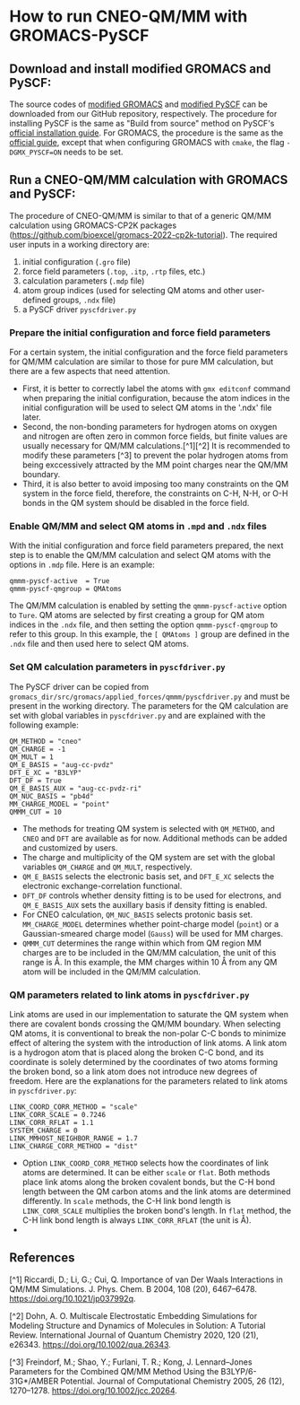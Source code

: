 # How to run CNEO-QM/MM with GROMACS-PySCF

## Download and install modified GROMACS and PySCF:

The source codes of [modified GROMACS](https://github.com/theorychemyang/gromacs) and [modified PySCF](https://github.com/theorychemyang/pyscf) can be downloaded from our GitHub repository, respectively. The procedure for installing PySCF is the same as "Build from source" method on PySCF's [official installation guide](https://pyscf.org/install.html#build-from-source). For GROMACS, the procedure is the same as the [official guide](https://manual.gromacs.org/current/install-guide/), except that when configuring GROMACS with `cmake`, the flag `-DGMX_PYSCF=ON` needs to be set.

## Run a CNEO-QM/MM calculation with GROMACS and PySCF:

The procedure of CNEO-QM/MM is similar to that of a generic QM/MM calculation using GROMACS-CP2K packages (https://github.com/bioexcel/gromacs-2022-cp2k-tutorial). The required user inputs in a working directory are: 
1. initial configuration (`.gro` file)
2. force field parameters (`.top`, `.itp`, `.rtp` files, etc.)
3. calculation parameters (`.mdp` file)
4. atom group indices (used for selecting QM atoms and other user-defined groups, `.ndx` file)
5. a PySCF driver `pyscfdriver.py`

### Prepare the initial configuration and force field parameters
For a certain system, the initial configuration and the force field parameters for QM/MM calculation are similar to those for pure MM calculation, but there are a few aspects that need attention. 
* First, it is better to correctly label the atoms with `gmx editconf` command when preparing the initial configuration, because the atom indices in the initial configuration will be used to select QM atoms in the '.ndx' file later. 
* Second, the non-bonding parameters for hydrogen atoms on oxygen and nitrogen are often zero in common force fields, but finite values are usually necessary for QM/MM calculations.[^1][^2] It is recommended to modify these parameters [^3] to prevent the polar hydrogen atoms from being exccessively attracted by the MM point charges near the QM/MM boundary.
* Third, it is also better to avoid imposing too many constraints on the QM system in the force field, therefore, the constraints on C-H, N-H, or O-H bonds in the QM system should be disabled in the force field.

### Enable QM/MM and select QM atoms in `.mpd` and `.ndx` files
With the initial configuration and force field parameters prepared, the next step is to enable the QM/MM calculation and select QM atoms with the options in `.mdp` file. Here is an example:

    qmmm-pyscf-active  = True
    qmmm-pyscf-qmgroup = QMAtoms

The QM/MM calculation is enabled by setting the `qmmm-pyscf-active` option to `Ture`. QM atoms are selected by first creating a group for QM atom indices in the `.ndx` file, and then setting the option `qmmm-pyscf-qmgroup` to refer to this group. In this example, the `[ QMAtoms ]` group are defined in the `.ndx` file and then used here to select QM atoms.

### Set QM calculation parameters in `pyscfdriver.py`
The PySCF driver can be copied from `gromacs_dir/src/gromacs/applied_forces/qmmm/pyscfdriver.py` and must be present in the working directory. The parameters for the QM calculation are set with global variables in `pyscfdriver.py` and are explained with the following example:

    QM_METHOD = "cneo"
    QM_CHARGE = -1
    QM_MULT = 1
    QM_E_BASIS = "aug-cc-pvdz"
    DFT_E_XC = "B3LYP"
    DFT_DF = True
    QM_E_BASIS_AUX = "aug-cc-pvdz-ri"
    QM_NUC_BASIS = "pb4d"
    MM_CHARGE_MODEL = "point"
    QMMM_CUT = 10

* The methods for treating QM system is selected with `QM_METHOD`, and `CNEO` and `DFT` are available as for now. Additional methods can be added and customized by users. 
* The charge and multiplicity of the QM system are set with the global variables `QM_CHARGE` and `QM_MULT`, respectively. 
* `QM_E_BASIS` selects the electronic basis set, and `DFT_E_XC` selects the electronic exchange-correlation functional. 
* `DFT_DF` controls whether density fitting is to be used for electrons, and `QM_E_BASIS_AUX` sets the auxillary basis if density fitting is enabled.
* For CNEO calculation, `QM_NUC_BASIS` selects protonic basis set. `MM_CHARGE_MODEL` determines whether point-charge model (`point`) or a Gaussian-smeared charge model (`Gauss`) will be used for MM charges. 
* `QMMM_CUT` determines the range within which from QM region MM charges are to be included in the QM/MM calculation, the unit of this range is Å. In this example, the MM charges within 10 Å from any QM atom will be included in the QM/MM calculation.

### QM parameters related to link atoms in `pyscfdriver.py`
Link atoms are used in our implementation to saturate the QM system when there are covalent bonds crossing the QM/MM boundary. When selecting QM atoms, it is conventional to break the non-polar C-C bonds to minimize effect of altering the system with the introduction of link atoms. A link atom is a hydrogon atom that is placed along the broken C-C bond, and its coordinate is solely determined by the coordinates of two atoms forming the broken bond, so a link atom does not introduce new degrees of freedom. Here are the explanations for the parameters related to link atoms in `pyscfdriver.py`:

    LINK_COORD_CORR_METHOD = "scale"
    LINK_CORR_SCALE = 0.7246
    LINK_CORR_RFLAT = 1.1
    SYSTEM_CHARGE = 0
    LINK_MMHOST_NEIGHBOR_RANGE = 1.7
    LINK_CHARGE_CORR_METHOD = "dist"

* Option `LINK_COORD_CORR_METHOD` selects how the coordinates of link atoms are determined. It can be either `scale` or `flat`. Both methods place link atoms along the broken covalent bonds, but the C-H bond length between the QM carbon atoms and the link atoms are determined differently. In `scale` methods, the C-H link bond length is `LINK_CORR_SCALE` multiplies the broken bond's length. In `flat` method, the C-H link bond length is always `LINK_CORR_RFLAT` (the unit is Å).
* 

## References

[^1] Riccardi, D.; Li, G.; Cui, Q. Importance of van Der Waals Interactions in QM/MM Simulations. J. Phys. Chem. B 2004, 108 (20), 6467–6478. https://doi.org/10.1021/jp037992q.

[^2] Dohn, A. O. Multiscale Electrostatic Embedding Simulations for Modeling Structure and Dynamics of Molecules in Solution: A Tutorial Review. International Journal of Quantum Chemistry 2020, 120 (21), e26343. https://doi.org/10.1002/qua.26343.

[^3] Freindorf, M.; Shao, Y.; Furlani, T. R.; Kong, J. Lennard–Jones Parameters for the Combined QM/MM Method Using the B3LYP/6-31G*/AMBER Potential. Journal of Computational Chemistry 2005, 26 (12), 1270–1278. https://doi.org/10.1002/jcc.20264.
